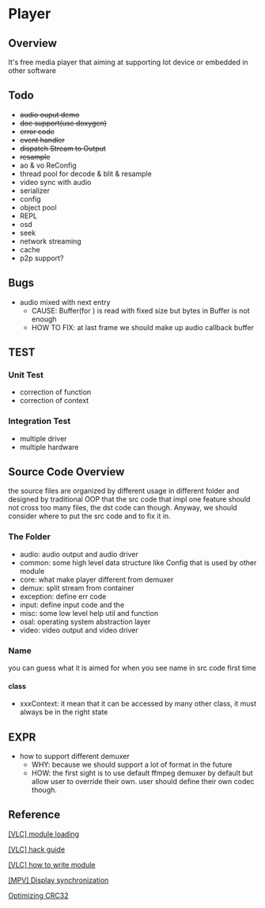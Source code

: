 # Player

## Overview

It's free media player that aiming at supporting Iot device or embedded in other software

## Todo

+ ~~audio ouput demo~~
+ ~~doc support(use doxygen)~~
+ ~~error code~~
+ ~~event handler~~
+ ~~dispatch Stream to Output~~
+ ~~resample~~
+ ao & vo ReConfig
+ thread pool for decode & blit & resample
+ video sync with audio
+ serializer
+ config
+ object pool
+ REPL
+ osd
+ seek
+ network streaming
+ cache
+ p2p support?

## Bugs

+ audio mixed with next entry
    + CAUSE: Buffer(for ) is read with fixed size but bytes in Buffer is not enough
    + HOW TO FIX: at last frame we should make up audio callback buffer

## TEST

### Unit Test

+ correction of function
+ correction of context

### Integration Test

+ multiple driver
+ multiple hardware

## Source Code Overview

the source files are organized by different usage in different folder and designed
by traditional OOP that the src code that impl one feature should not cross 
too many files, the dst code can though. Anyway, we should consider where to put
the src code and to fix it in.

### The Folder

+ audio: audio output and audio driver
+ common: some high level data structure like Config that is used by other module
+ core: what make player different from demuxer
+ demux: split stream from container
+ exception: define err code
+ input: define input code and the
+ misc: some low level help util and function
+ osal: operating system abstraction layer
+ video: video output and video driver

### Name

you can guess what it is aimed for when you see name in src code first time

#### class

+ xxxContext: it mean that it can be accessed by many other class, it must always
be in the right state 

## EXPR

+ how to support different demuxer
    + WHY: because we should support a lot of format in the future
    + HOW: the first sight is to use default ffmpeg demuxer by default but allow user to override their own. 
    user should define their own codec though.

## Reference

[[VLC] module loading](https://wiki.videolan.org/Documentation:VLC_Modules_Loading/)

[[VLC] hack guide](https://wiki.videolan.org/Hacker_Guide/)

[[VLC] how to write module](https://wiki.videolan.org/Hacker_Guide/)

[[MPV] Display synchronization](https://github.com/mpv-player/mpv/wiki/Display-synchronization)

[Optimizing CRC32](https://merrymage.com/lab/crc32/)